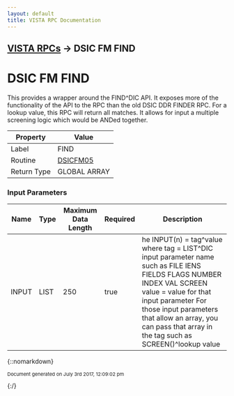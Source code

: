 ```yaml
---
layout: default
title: VISTA RPC Documentation
---
```


## [VISTA RPCs](TableOfContents) &#8594; DSIC FM FIND
# DSIC FM FIND

This provides a wrapper around the FIND^DIC API.  It exposes more of the functionality of the API to the RPC than the old DSIC DDR FINDER RPC. For a lookup value, this RPC will return all matches.  It allows for input a multiple screening logic which would be ANDed together.

Property | Value
--- | ---
Label | FIND
Routine | [DSICFM05](http://code.osehra.org/dox/Routine_DSICFM05_source.html)
Return Type | GLOBAL ARRAY


### Input Parameters

Name | Type | Maximum Data Length | Required | Description
--- | --- | --- | --- | ---
INPUT | LIST | 250 | true | he INPUT(n) &#x3D; tag^value   where   tag &#x3D; LIST^DIC input parameter name such as        FILE  IENS  FIELDS  FLAGS  NUMBER  INDEX  VAL  SCREEN  value &#x3D; value for that input parameter For those input parameters that allow an array, you can pass that array in the tag such as SCREEN()^lookup value



{::nomarkdown} <br/><p style="font-size: 11px">Document generated on July 3rd 2017, 12:09:02 pm</p>{:/}